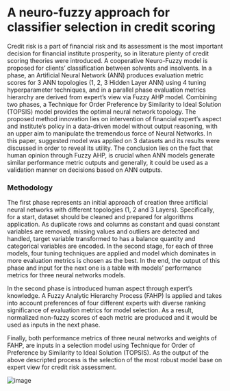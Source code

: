 # A neuro-fuzzy approach for classifier selection in credit scoring

Credit risk is a part of financial risk and its assessment is the most important decision for financial institute prosperity, so in literature plenty of credit scoring theories were introduced. A cooperative Neuro-Fuzzy model is proposed for clients’ classification between solvents and insolvents. In a phase, an Artificial Neural Network (ANN) produces evaluation metric scores for 3 ANN topologies (1, 2, 3 Hidden Layer ANN) using 4 tuning hyperparameter techniques, and in a parallel phase evaluation metrics hierarchy are derived from expert’s view via Fuzzy AHP model. Combining two phases, a Technique for Order Preference by Similarity to Ideal Solution (TOPSIS) model provides the optimal neural network topology. The proposed method innovation lies on intervention of financial expert’s aspect and institute’s policy in a data-driven model without output reasoning, with an upper aim to manipulate the tremendous force of Neural Networks. In this paper, suggested model was applied on 3 datasets and its results were discussed in order to reveal its utility. The conclusion lies on the fact that human opinion through Fuzzy AHP, is crucial when ANN models generate similar performance metric outputs and generally, it could be used as a validation manner on decisions based on ANN outputs.

### Methodology

The first phase represents an initial approach of creation three artificial neural networks with different topologies (1, 2 and 3 Layers). Specifically, for a start, dataset should be cleaned and prepared for algorithms application. As duplicate rows and columns as constant and quasi constant variables are removed, missing values and outliers are detected and handled, target variable transformed to has a balance quantity and categorical variables are encoded. In the second stage, for each of three models, four tuning techniques are applied and model which dominates in more evaluation metrics is chosen as the best. In the end, the output of this phase and input for the next one is a table with models’ performance metrics for three neural networks models.

In the second phase is introduced human aspect through expert’s knowledge. A Fuzzy Analytic Hierarchy Process (FAHP) Is applied and takes into account preferences of four different experts with diverse ranking significance of evaluation metrics for model selection. As a result, normalized non-fuzzy scores of each metric are produced and it would be used as inputs in the next phase.  

Finally, both performance metrics of three neural networks and weights of FAHP, are inputs in a selection model using Technique for Order of Preference by Similarity to Ideal Solution (TOPSIS). As the output of the above descripted process is the selection of the most robust model base on expert view for credit risk assessment.



![image](https://user-images.githubusercontent.com/65331575/233630334-a6b85aee-5f21-4e51-809c-4f94c83f3a3a.png)
